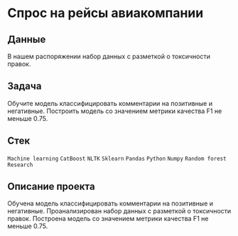 # Спрос на рейсы авиакомпании


## Данные
В нашем распоряжении набор данных с разметкой о токсичности правок.

## Задача
Обучите модель классифицировать комментарии на позитивные и негативные. Построить модель со значением метрики качества F1 не меньше 0.75.

## Стек
`Machine learning` `CatBoost` `NLTK` `Sklearn` `Pandas` `Python` `Numpy`  `Random forest` `Research` 

## Описание проекта 
Обучена модель классифицировать комментарии на позитивные и негативные. Проанализирован набор данных с разметкой о токсичности правок. 
Построена модель со значением метрики качества F1 не меньше 0.75.
